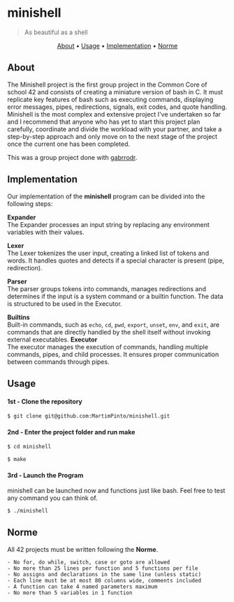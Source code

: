 # minishell
>As beautiful as a shell

</p>
<p align="center">
	<a href="#about">About</a> •
	<a href="#usage">Usage</a> •
   	<a href="#implementation">Implementation</a> •
	<a href="#norme">Norme</a>
</p>


## About
The Minishell project is the first group project in the Common Core of school 42 and consists of creating a miniature version of bash in C. It must replicate key features of bash such as executing commands, displaying error messages, pipes, redirections, signals, exit codes, and quote handling. Minishell is the most complex and extensive project I've undertaken so far and I recommend that anyone who has yet to start this project plan carefully, coordinate and divide the workload with your partner, and take a step-by-step approach and only move on to the next stage of the project once the current one has been completed.

This was a group project done with [gabrrodr](https://github.com/gabrrodr).

## Implementation

Our implementation of the **minishell** program can be divided into the following steps:

**Expander**<br>
The Expander processes an input string by replacing any environment variables with their values.

**Lexer**<br>
The Lexer tokenizes the user input, creating a linked list of tokens and words. It handles quotes and detects if a special character is present (pipe, redirection).

**Parser**<br>
The parser groups tokens into commands, manages redirections and determines if the input is a system command or a builtin function. The data is structured to be used in the Executor.

**Builtins**<br>
Built-in commands, such as `echo`, `cd`, `pwd`, `export`, `unset`, `env`, and `exit`, are commands that are directly handled by the shell itself without invoking external executables.
**Executor**<br>
The executor manages the execution of commands, handling multiple commands, pipes, and child processes. It ensures proper communication between commands through pipes.

## Usage
#### 1st - Clone the repository
``` bash
$ git clone git@github.com:MartimPinto/minishell.git
```
#### 2nd - Enter the project folder and run make
``` bash
$ cd minishell

$ make
```
#### 3rd - Launch the Program
minishell can be launched now and functions just like bash. Feel free to test any command you can think of.
```bash
$ ./minishell
```
## Norme

All 42 projects must be written following the **Norme**.

	- No for, do while, switch, case or goto are allowed
	- No more than 25 lines per function and 5 functions per file
	- No assigns and declarations in the same line (unless static)
 	- Each line must be at most 80 columns wide, comments included
	- A function can take 4 named parameters maximum
	- No more than 5 variables in 1 function

